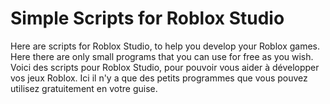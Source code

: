 # Simple Scripts for Roblox Studio
Here are scripts for Roblox Studio, to help you develop your Roblox games. Here there are only small programs that you can use for free as you wish.
Voici des scripts pour Roblox Studio, pour pouvoir vous aider à développer vos jeux Roblox. Ici il n'y a que des petits programmes que vous pouvez utilisez gratuitement en votre guise.
